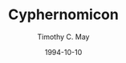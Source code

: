 ---
layout: writing
title: Cyphernomicon
date: 1994-10-10
categories: ['Cypherpunk']
author: ['Timothy C. May']
external_url: https://ia600208.us.archive.org/10/items/cyphernomicon/cyphernomicon.txt
---